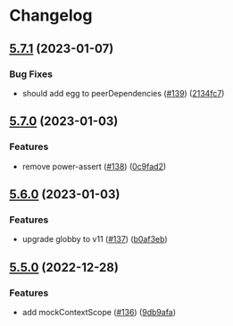 # Changelog

## [5.7.1](https://github.com/eggjs/egg-mock/compare/v5.7.0...v5.7.1) (2023-01-07)


### Bug Fixes

* should add egg to peerDependencies ([#139](https://github.com/eggjs/egg-mock/issues/139)) ([2134fc7](https://github.com/eggjs/egg-mock/commit/2134fc73661e4c2de433aceda2ea45811c8bff8b))

## [5.7.0](https://github.com/eggjs/egg-mock/compare/v5.6.0...v5.7.0) (2023-01-03)


### Features

* remove power-assert ([#138](https://github.com/eggjs/egg-mock/issues/138)) ([0c9fad2](https://github.com/eggjs/egg-mock/commit/0c9fad2f7a6f739080f2b996d8f6bb98852af12a))

## [5.6.0](https://github.com/eggjs/egg-mock/compare/v5.5.0...v5.6.0) (2023-01-03)


### Features

* upgrade globby to v11 ([#137](https://github.com/eggjs/egg-mock/issues/137)) ([b0af3eb](https://github.com/eggjs/egg-mock/commit/b0af3eb471a394448236e4cb18863e60218e0d2a))

## [5.5.0](https://github.com/eggjs/egg-mock/compare/v5.4.0...v5.5.0) (2022-12-28)


### Features

* add mockContextScope ([#136](https://github.com/eggjs/egg-mock/issues/136)) ([9db9afa](https://github.com/eggjs/egg-mock/commit/9db9afaadfb73a58d03b3cbdbd0c8c6515e6578a))
